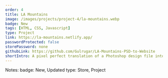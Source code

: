 ```yaml
---
order: 4
title: LA Mountains
image: /images/projects/project-4/la-mountains.webp
badge: New
tags: [HTML, CSS, Javascript]
type: Project
link: https://la-mountains.netlify.app/
passwordProtected: false
storePassword: none
githubLink: https://github.com/Gulrugar/LA-Mountains-PSD-to-Website
shortIntro: A pixel perfect translation of a Photoshop design file into a fully functional and mobile responsive website
---
```


Notes:
badge: New, Updated
type: Store, Project
